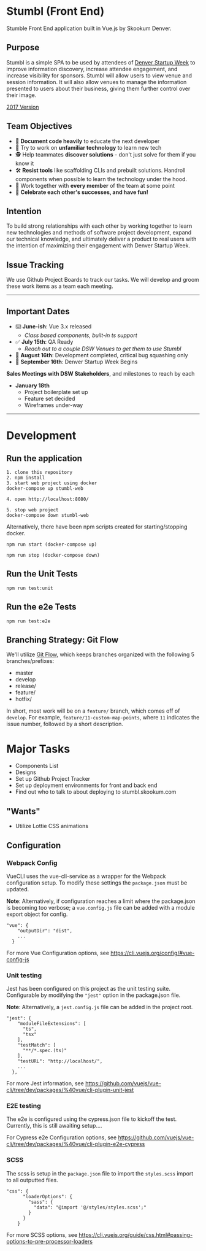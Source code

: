 # Stumbl (Front End)

Stumble Front End application built in Vue.js by Skookum Denver.

## Purpose

Stumbl is a simple SPA to be used by attendees of [Denver Startup Week](https://www.denverstartupweek.org/) to improve information discovery, increase attendee engagement, and increase visibility for sponsors.  Stumbl will allow users to view venue and session information.  It will also allow venues to manage the information presented to users about their business, giving them further control over their image.

[2017 Version](https://stmbl.herokuapp.com)

## Team Objectives

* 📝 **Document code heavily** to educate the next developer
* 🤔 Try to work on **unfamiliar technology** to learn new tech
* 🕵️‍ Help teammates **discover solutions** - don't just solve for them if you know it
* 🛠 **Resist tools** like scaffolding CLIs and prebuilt solutions.  Handroll components when possible to learn the technology under the hood.
* 👯‍ Work together with **every member** of the team at some point
* 🎉 **Celebrate each other's successes, and have fun!**

## Intention

To build strong relationships with each other by working together to learn new technologies and methods of software project development, expand our technical knowledge, and ultimately deliver a product to real users with the intention of maximizing their engagement with Denver Startup Week.

## Issue Tracking

We use Github Project Boards to track our tasks.  We will develop and groom these work items as a team each meeting.

-----

## Important Dates

* ⌨️ **June-ish**: Vue 3.x released
  * *Class based components, built-in ts support*
* ✅ **July 15th**: QA Ready
  * *Reach out to a couple DSW Venues to get them to use Stumbl*
* 🚀 **August 16th**: Development completed, critical bug squashing only
* 🎉 **September 16th**: Denver Startup Week Begins

**Sales Meetings with DSW Stakeholders**, and milestones to reach by each

* **January 18th**
  * Project boilerplate set up
  * Feature set decided
  * Wireframes under-way

----- 

# Development

## Run the application


```
1. clone this repository
2. npm install
3. start web project using docker
docker-compose up stumbl-web

4. open http://localhost:8080/

5. stop web project
docker-compose down stumbl-web
```

Alternatively, there have been npm scripts created for starting/stopping docker.
```
npm run start (docker-compose up)

npm run stop (docker-compose down)
```

## Run the Unit Tests

```
npm run test:unit
```

## Run the e2e Tests

```
npm run test:e2e
```

## Branching Strategy: Git Flow

We'll utilize [Git Flow](https://danielkummer.github.io/git-flow-cheatsheet/), which keeps branches organized with the following 5 branches/prefixes:

* master
* develop
* release/
* feature/
* hotfix/

In short, most work will be on a `feature/` branch, which comes off of `develop`.  For example, `feature/11-custom-map-points`, where `11` indicates the issue number, followed by a short description.

# Major Tasks

* Components List
* Designs
* Set up Github Project Tracker
* Set up deployment environments for front and back end
* Find out who to talk to about deploying to stumbl.skookum.com

## "Wants"

* Utilize Lottie CSS animations



## Configuration

### Webpack Config
VueCLI uses the vue-cli-service as a wrapper for the Webpack configuration setup.  To modify these settings 
the `package.json` must be updated.  

__Note__: Alternatively, if configuration reaches a limit where the package.json
is becoming too verbose; a `vue.config.js` file can be added with a module export object for config.

```
"vue": {
    "outputDir": "dist",
    ...
  }

```
For more Vue Configuration options, see https://cli.vuejs.org/config/#vue-config-js

### Unit testing
Jest has been configured on this project as the unit testing suite.  Configurable by
modifying the `"jest"` option in the package.json file.

__Note__: Alternatively, a `jest.config.js` file can be added in the project root.

```
"jest": {
    "moduleFileExtensions": [
      "ts",
      "tsx"
    ],
    "testMatch": [
      "**/*.spec.(ts)"
    ],
    "testURL": "http://localhost/",
    ...
  },
```
For more Jest information, see https://github.com/vuejs/vue-cli/tree/dev/packages/%40vue/cli-plugin-unit-jest

### E2E testing
The e2e is configured using the cypress.json file to kickoff the test.  Currently, this is still awaiting 
setup....

For Cypress e2e Configuration options, see https://github.com/vuejs/vue-cli/tree/dev/packages/%40vue/cli-plugin-e2e-cypress

### SCSS
The scss is setup in the `package.json` file to import the `styles.scss` import to all outputted files.
```
"css": {
      "loaderOptions": {
        "sass": {
          "data": "@import '@/styles/styles.scss';"
        }
      }
    }
```
For more SCSS options, see https://cli.vuejs.org/guide/css.html#passing-options-to-pre-processor-loaders
